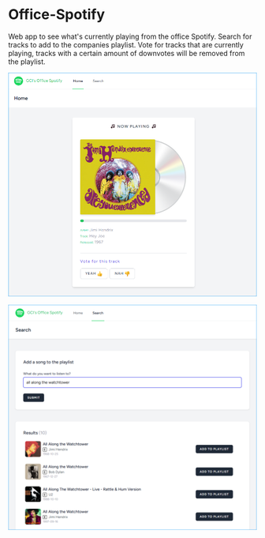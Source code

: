 # Office-Spotify

Web app to see what's currently playing from the office Spotify.
Search for tracks to add to the companies playlist.
Vote for tracks that are currently playing, tracks with a certain amount
of downvotes will be removed from the playlist.

![Screenshot](./2024-12-28_21-13-13.png)

![Screenshot](./2024-12-29_22-17-49.png)